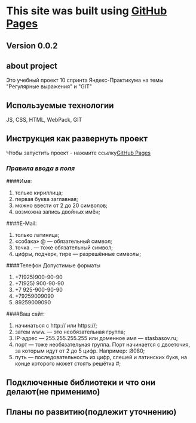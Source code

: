 # This site was built using [GitHub Pages](https://idlemike.github.io/Idlemike.github.io/)
## **Version 0.0.2**
## **about project**
Это учебный проект 10 спринта Яндекс-Практикума на темы "Регулярные выражения" и "GIT"
## **Используемые технологии**
JS, CSS, HTML, WebPack, GIT
## **Инструкция как развернуть проект**
Чтобы запустить проект - нажмите ссылку[GitHub Pages](https://idlemike.github.io/Idlemike.github.io/)

### *Правила ввода в поля*

####Имя:
1. только кириллица;
2. первая буква заглавная;
3. можно ввести от 2 до 20 символов; 
4. возможна запись двойных имён;

####E-Mail:

1. только латиница;
2. «собака» @ — обязательный символ;
3. точка . — тоже обязательный символ;
4. цифры, подчерк, тире — разрешённые символы;

####Телефон
Допустимые форматы

1. +7(925)900-90-90
2. +7(925) 900-90-90
3. +7 925-900-90-90
4. +79259009090
5. 89259009090

####Ваш сайт:

1. начинаться с http:// или https://;
2. затем www. — это необязательная группа;
3. IP-адрес — 255.255.255.255 или доменное имя — stasbasov.ru;
4. порт — тоже необязательная группа. Порт начинается с двоеточия, за которым идут от 2 до 5 цифр. Например: :8080;
5. путь — последовательность из цифр, слешей и латинских букв, на конце которого может стоять решётка #;
## **Подключенные библиотеки и что они делают(не применимо)**
## **Планы по развитию(подлежит уточнению)**

